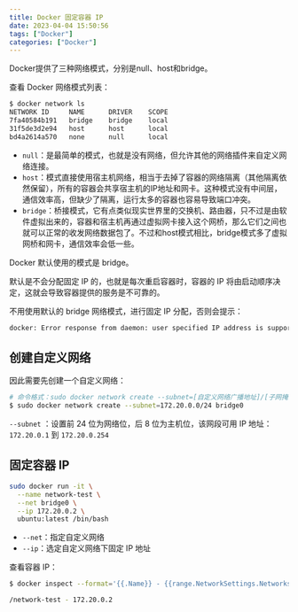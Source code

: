 ```yaml
---
title: Docker 固定容器 IP
date: 2023-04-04 15:50:56
tags: ["Docker"]
categories: ["Docker"]
---
```


Docker提供了三种网络模式，分别是null、host和bridge。

<!-- more -->

查看 Docker 网络模式列表：
```bash
$ docker network ls
NETWORK ID     NAME      DRIVER    SCOPE
7fa40584b191   bridge    bridge    local
31f5de3d2e94   host      host      local
bd4a2614a570   none      null      local
```

* `null`：是最简单的模式，也就是没有网络，但允许其他的网络插件来自定义网络连接。
* `host`：模式直接使用宿主机网络，相当于去掉了容器的网络隔离（其他隔离依然保留），所有的容器会共享宿主机的IP地址和网卡。这种模式没有中间层，通信效率高，但缺少了隔离，运行太多的容器也容易导致端口冲突。
* `bridge`：桥接模式，它有点类似现实世界里的交换机、路由器，只不过是由软件虚拟出来的，容器和宿主机再通过虚拟网卡接入这个网桥，那么它们之间也就可以正常的收发网络数据包了。不过和host模式相比，bridge模式多了虚拟网桥和网卡，通信效率会低一些。

Docker 默认使用的模式是 bridge。

默认是不会分配固定 IP 的，也就是每次重启容器时，容器的 IP 将由启动顺序决定，这就会导致容器提供的服务是不可靠的。

不用使用默认的 bridge 网络模式，进行固定 IP 分配，否则会提示：
```bash
docker: Error response from daemon: user specified IP address is supported on user defined networks only.
```

## 创建自定义网络

因此需要先创建一个自定义网络：
```bash
# 命令格式：sudo docker network create --subnet=[自定义网络广播地址]/[子网掩码位数] [自定义网络名]
$ sudo docker network create --subnet=172.20.0.0/24 bridge0
```

`--subnet` ：设置前 24 位为网络位，后 8 位为主机位，该网段可用 IP 地址：`172.20.0.1` 到 `172.20.0.254`

## 固定容器 IP

```bash
sudo docker run -it \
  --name network-test \
  --net bridge0 \
  --ip 172.20.0.2 \
  ubuntu:latest /bin/bash
```

* `--net`：指定自定义网络
* `--ip`：选定自定义网络下固定 IP 地址


查看容器 IP：
```bash
$ docker inspect --format='{{.Name}} - {{range.NetworkSettings.Networks}}{{.IPAddress}}{{end}}' $(docker ps -aq)

/network-test - 172.20.0.2
```